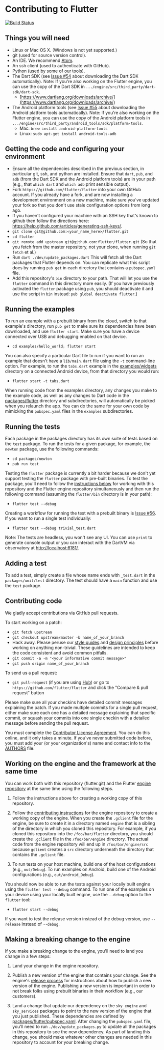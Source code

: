 Contributing to Flutter
=======================

[![Build Status](https://travis-ci.org/flutter/flutter.svg)](https://travis-ci.org/flutter/flutter)

Things you will need
--------------------

 * Linux or Mac OS X. (Windows is not yet supported.)
 * git (used for source version control).
 * An IDE. We recommend [Atom](https://github.com/flutter/engine/wiki/Using-Atom-with-Flutter).
 * An ssh client (used to authenticate with GitHub).
 * Python (used by some of our tools).
 * The Dart SDK (see [Issue #54](https://github.com/flutter/flutter/issues/54)
   about downloading the Dart SDK automatically). Note: If you're also
   working on the Flutter engine, you can use the copy of the Dart SDK
   in `.../engine/src/third_party/dart-sdk/dart-sdk`.
   - [https://www.dartlang.org/downloads/archive/](https://www.dartlang.org/downloads/archive/)
 * The Android platform tools (see [Issue #55](https://github.com/flutter/flutter/issues/55)
   about downloading the Android platform tools automatically).
   Note: If you're also working on the Flutter engine, you can use the
   copy of the Android platform tools in
   `.../engine/src/third_party/android_tools/sdk/platform-tools`.
   - Mac: `brew install android-platform-tools`
   - Linux: `sudo apt-get install android-tools-adb`

Getting the code and configuring your environment
-------------------------------------------------

 * Ensure all the dependencies described in the previous section, in particular
   git, ssh, and python are installed. Ensure that `dart`, `pub`, and `adb`
   (from the Dart SDK and the Android platform tools) are in your path (e.g.,
   that `which dart` and `which adb` print sensible output).
 * Fork `https://github.com/flutter/flutter` into your own GitHub account. If
   you already have a fork, and are now installing a development environment on
   a new machine, make sure you've updated your fork so that you don't use stale
   configuration options from long ago.
 * If you haven't configured your machine with an SSH key that's known to github then
   follow the directions here: https://help.github.com/articles/generating-ssh-keys/.
 * `git clone git@github.com:<your_name_here>/flutter.git`
 * `cd flutter`
 * `git remote add upstream git@github.com:flutter/flutter.git` (So that you
   fetch from the master repository, not your clone, when running `git fetch`
   et al.)
 * Run `dart ./dev/update_packages.dart` This will fetch all the Dart packages that
   Flutter depends on. You can replicate what this script does by running
   `pub get` in each directory that contains a `pubspec.yaml` file.
 * Add this repository's `bin` directory to your path. That will let you use the
   `flutter` command in this directory more easily. (If you have previously
   activated the `flutter` package using `pub`, you should deactivate it and use
   the script in `bin` instead: `pub global deactivate flutter`.)

Running the examples
--------------------

To run an example with a prebuilt binary from the cloud, switch to that
example's directory, run `pub get` to make sure its dependencies have been
downloaded, and use `flutter start`. Make sure you have a device connected over
USB and debugging enabled on that device.

 * `cd examples/hello_world; flutter start`

You can also specify a particular Dart file to run if you want to run an example
that doesn't have a `lib/main.dart` file using the `-t` command-line option. For
example, to run the `tabs.dart` example in the [examples/widgets](examples/widgets)
directory on a connected Android device, from that directory you would run:

 * `flutter start -t tabs.dart`

When running code from the examples directory, any changes you make to the
example code, as well as any changes to Dart code in the
[packages/flutter](packages/flutter) directory and subdirectories, will
automatically be picked when you relaunch the app.  You can do the same for your
own code by mimicking the `pubspec.yaml` files in the `examples` subdirectories.

Running the tests
-----------------

Each package in the packages directory has its own suite of tests based on the
`test` package. To run the tests for a given package, for example, the `newton`
package, use the following commands:

 * `cd packages/newton`
 * `pub run test`

Testing the `flutter` package is currently a bit harder because we don't yet
support testing the `flutter` package with pre-built binaries. To test the
package, you'll need to follow the [instructions below](#working-on-the-engine-and-the-framework-at-the-same-time)
for working with this repository and the Flutter engine repository
simultaneously and then run the following command (assuming the `flutter/bin`
directory is in your path):

 * `flutter test --debug`

Creating a workflow for running the test with a prebuilt binary is
[Issue #56](https://github.com/flutter/flutter/issues/56). If you want
to run a single test individually:

 * `flutter test --debug trivial_test.dart`

Note: The tests are headless, you won't see any UI. You can use
`print` to generate console output or you can interact with the DartVM
via observatory at [http://localhost:8181/](http://localhost:8181/).

Adding a test
-------------

To add a test, simply create a file whose name ends with `_test.dart`
in the `packages/unit/test` directory. The test should have a `main`
function and use the `test` package.

Contributing code
-----------------

We gladly accept contributions via GitHub pull requests.

To start working on a patch:

 * `git fetch upstream`
 * `git checkout upstream/master -b name_of_your_branch`
 * Hack away. Please peruse our [style guides](https://github.com/flutter/engine/blob/master/sky/specs/style-guide.md)
 and [design principles](https://github.com/flutter/engine/blob/master/sky/specs/design.md)
 before working on anything non-trivial. These guidelines are intended to keep
 the code consistent and avoid common pitfalls.
 * `git commit -a -m "<your informative commit message>"`
 * `git push origin name_of_your_branch`

To send us a pull request:

* `git pull-request` (if you are using [Hub](http://github.com/github/hub/)) or
  go to `https://github.com/flutter/flutter` and click the
  "Compare & pull request" button

Please make sure all your checkins have detailed commit messages explaining the patch.
If you made multiple commits for a single pull request, either make sure each one has a detailed
message explaining that specific commit, or squash your commits into one single checkin with a
detailed message before sending the pull request.

You must complete the
[Contributor License Agreement](https://cla.developers.google.com/clas).
You can do this online, and it only takes a minute.
If you've never submitted code before, you must add your (or your
organization's) name and contact info to the [AUTHORS](AUTHORS) file.

Working on the engine and the framework at the same time
--------------------------------------------------------

You can work both with this repository (flutter.git) and the Flutter
[engine repository](https://github.com/flutter/engine) at the same time using
the following steps.

1. Follow the instructions above for creating a working copy of this repository.

2. Follow the [contributing instructions](https://github.com/flutter/engine/blob/master/CONTRIBUTING.md)
   for the engine repository to create a working copy of the engine. When you
   create the `.gclient` file for the engine, be sure to create it in a
   directory named `engine` that is a sibling of the directory in which you
   cloned this repository. For example, if you cloned this repository into the
   `/foo/bar/flutter` directory, you should create the `.gclient` file in the
   `/foo/bar/engine` directory. The actual code from the engine repository will
   end up in `/foo/bar/engine/src` because `gclient` creates a `src` directory
   underneath the directory that contains the `.gclient` file.

3. To run tests on your host machine, build one of the host configurations
   (e.g., `out/Debug`). To run examples on Android, build one of the Android
   configurations (e.g., `out/android_Debug`).

You should now be able to run the tests against your locally built
engine using the `flutter test --debug` command. To run one of the
examples on your device using your locally built engine, use the
`--debug` option to the `flutter` tool:

 * `flutter start --debug`

If you want to test the release version instead of the debug version,
use `--release` instead of `--debug`.

Making a breaking change to the engine
--------------------------------------

If you make a breaking change to the engine, you'll need to land you change in a
few steps:

1. Land your change in the engine repository.

2. Publish a new version of the engine that contains your change. See the
   engine's [release process](https://github.com/flutter/engine/wiki/Release-process)
   for instructions about how to publish a new version of the engine. Publishing
   a new version is important in order to not break folks using prebuilt
   binaries in their workflow (e.g., our customers).

3. Land a change that update our dependency on the `sky_engine` and
   `sky_services` packages to point to the new version of the engine that you
   just published. These dependencies are defined by [packages/flutter/pubspec.yaml](packages/flutter/pubspec.yaml).
   After changing the `pubspec.yaml` file, you'll need to run
   `./dev/update_packages.py` to update all the packages in this repository to
   see the new dependency. As part of landing this change, you should make
   whatever other changes are needed in this repository to account for your
   breaking change.
